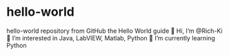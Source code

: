 # hello-world
hello-world repository from GitHub the Hello World guide
👋 Hi, I’m @Rich-Ki
👀 I’m interested in Java, LabVIEW, Matlab, Python
🌱 I’m currently learning Python
